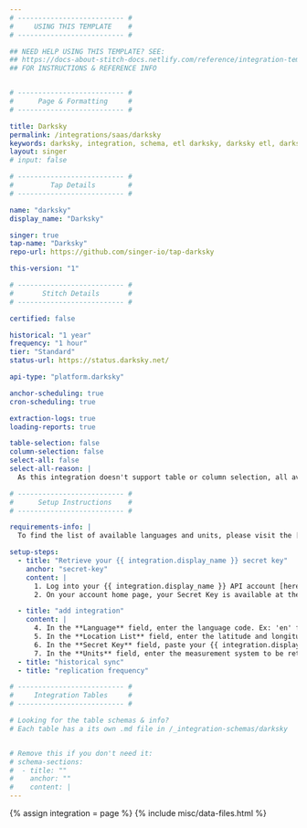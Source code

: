 ```yaml
---
# -------------------------- #
#     USING THIS TEMPLATE    #
# -------------------------- #

## NEED HELP USING THIS TEMPLATE? SEE:
## https://docs-about-stitch-docs.netlify.com/reference/integration-templates/saas/
## FOR INSTRUCTIONS & REFERENCE INFO


# -------------------------- #
#      Page & Formatting     #
# -------------------------- #

title: Darksky
permalink: /integrations/saas/darksky
keywords: darksky, integration, schema, etl darksky, darksky etl, darksky schema
layout: singer
# input: false

# -------------------------- #
#         Tap Details        #
# -------------------------- #

name: "darksky"
display_name: "Darksky"

singer: true 
tap-name: "Darksky"
repo-url: https://github.com/singer-io/tap-darksky

this-version: "1"

# -------------------------- #
#       Stitch Details       #
# -------------------------- #

certified: false

historical: "1 year"
frequency: "1 hour"
tier: "Standard"
status-url: https://status.darksky.net/

api-type: "platform.darksky"

anchor-scheduling: true
cron-scheduling: true

extraction-logs: true
loading-reports: true

table-selection: false
column-selection: false
select-all: false
select-all-reason: |
  As this integration doesn't support table or column selection, all available tables and columns are automatically replicated.

# -------------------------- #
#      Setup Instructions    #
# -------------------------- #

requirements-info: |
  To find the list of available languages and units, please visit the [{{ integration.display_name }} Forecast Request docs](https://darksky.net/dev/docs#forecast-request){:target="new"}.

setup-steps:
  - title: "Retrieve your {{ integration.display_name }} secret key"
    anchor: "secret-key"
    content: |
      1. Log into your {{ integration.display_name }} API account [here](https://darksky.net/dev/){:target="new"}.
      2. On your account home page, your Secret Key is available at the top of the page. You will use this Secret Key to add your integration.

  - title: "add integration"
    content: |
      4. In the **Language** field, enter the language code. Ex: 'en' for English, 'es' for Spanish, and 'fr' for French. For a full list of available language codes, check the `Request Parameters` section of the [{{ integration.display_name }} API documentation](https://darksky.net/dev/docs#forecast-request).
      5. In the **Location List** field, enter the latitude and longitude of the the locations to be returned for weather forecast information. The locations must be semi-colon deliniated. Ex: `<latitude>,<longitude>` is an accepted value for a single location, and `<latitude>,<longitude>;<latitude>,<longitude>; ... etc` is accepted for multiple locations.
      6. In the **Secret Key** field, paste your {{ integration.display_name }} secret key that you retrieved in [Step 1](#secret-key). 
      7. In the **Units** field, enter the measurement system to be returned for weather forecast information. Ex: 'us' for Imperial Units, and 'si' for International System of Units. For a full list of available measurement systems, check the `Request Parameters` section of the [Dark Sky API documentation](https://darksky.net/dev/docs#forecast-request)
  - title: "historical sync"
  - title: "replication frequency"

# -------------------------- #
#     Integration Tables     #
# -------------------------- #

# Looking for the table schemas & info?
# Each table has a its own .md file in /_integration-schemas/darksky


# Remove this if you don't need it:
# schema-sections:
#  - title: ""
#    anchor: ""
#    content: |
---
```

{% assign integration = page %}
{% include misc/data-files.html %}